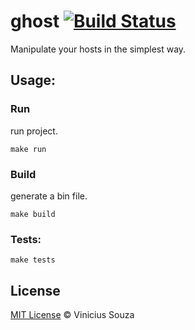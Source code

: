ghost [![Build Status](https://travis-ci.org/vsouza/ghost.svg?branch=master)](https://travis-ci.org/vsouza/ghost)
=====

Manipulate your hosts in the simplest way.

## Usage: 

### Run

run project.

`make run`

### Build

generate a bin file.

`make build`

### Tests: 

`make tests`

## License

[MIT License](http://vsouza.mit-license.org/) © Vinicius Souza